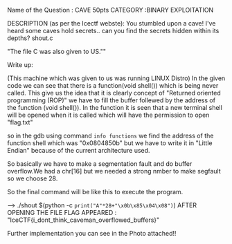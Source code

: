 Name of the Question : CAVE 50pts
CATEGORY :BINARY EXPLOITATION

DESCRIPTION (as per the Icectf webste):
You stumbled upon a cave! I've heard some caves hold secrets.. can you find the secrets hidden within its depths?
shout.c

"The file C was also given to US.""

Write up:

(This machine which was given to us was running LINUX Distro)
In the given code we can see that there is a function(void shell()) which is being never called.
This give us the idea that it is clearly concept of "Returned oriented programming (ROP)" we have to fill the buffer follewed by the address of the function (void shell()).
In the function it is seen that a new terminal shell will be opened when it is called which will have the permission to open  "flag.txt"

so in the gdb using command `info functions`  we find the address of the function shell which was "0x0804850b"
but we have to write it in "Little Endian" because of the current architecture used.

So basically we have to make a segmentation fault and do buffer overflow.We had a chr[16] but we needed a strong nmber to make segfault so we choose 28.

So the final command will be like this to execute the program.

--> ./shout $(python -c `print("A"*28+"\x0b\x85\x04\x08")`)
AFTER OPENING THE FILE FLAG APPEARED : "IceCTF{i_dont_think_caveman_overflowed_buffers}"

Further implementation you can see in the Photo attached!!
